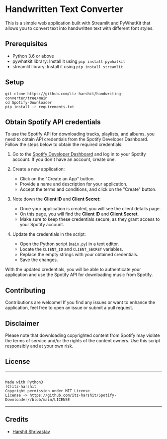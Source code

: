 # Handwritten Text Converter

This is a simple web application built with Streamlit and PyWhatKit that allows you to convert text into handwritten text with different font styles.

## Prerequisites

- Python 3.6 or above
- pywhatkit library: Install it using `pip install pywhatkit`
- streamlit library: Install it using `pip install streamlit`
## Setup
```
git clone https://github.com/itz-harshit/handwriting-converter/tree/main
cd Spotify-Downloader
pip install -r requirements.txt
```

## Obtain Spotify API credentials

To use the Spotify API for downloading tracks, playlists, and albums, you need to obtain API credentials from the Spotify Developer Dashboard. Follow the steps below to obtain the required credentials:

1. Go to the [Spotify Developer Dashboard](https://developer.spotify.com/dashboard/) and log in to your Spotify account. If you don't have an account, create one.

2. Create a new application:

   - Click on the "Create an App" button.
   - Provide a name and description for your application.
   - Accept the terms and conditions, and click on the "Create" button.

3. Note down the **Client ID** and **Client Secret**:

   - Once your application is created, you will see the client details page.
   - On this page, you will find the **Client ID** and **Client Secret**.
   - Make sure to keep these credentials secure, as they grant access to your Spotify account.

4. Update the credentials in the script:

   - Open the Python script (`main.py`) in a text editor.
   - Locate the `CLIENT_ID` and `CLIENT_SECRET` variables.
   - Replace the empty strings with your obtained credentials.
   - Save the changes.

With the updated credentials, you will be able to authenticate your application and use the Spotify API for downloading music from Spotify.

## Contributing 
Contributions are welcome! If you find any issues or want to enhance the application, feel free to open an issue or submit a pull request.

## Disclaimer 
Please note that downloading copyrighted content from Spotify may violate the terms of service and/or the rights of the content owners. Use this script responsibly and at your own risk.

## License 
---
```

Made with Python3
(C)itz-harshit 
Copyright permission under MIT License
License -> https://github.com/itz-harshit/Spotify-Downloader//blob/main/LICENSE

```

---
## Credits

- [Harshit Shrivastav](https://github.com/itz-harshit)
